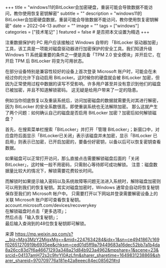 +++
title = "windows11的BitLocker会加密硬盘，重装可能会导致数据不能访问，教你使用恢复密钥解密"
subtitle = ""
description = "windows11的BitLocker会加密硬盘数据，重装可能会导致数据不能访问，教你使用恢复密钥解密"
date = 2022-04-13
author = ""
image = ""
tags =  ["windows"]
categories = ["技术笔记" ]
featured = false # 是否把本文设置为精选
+++

注重数据保护的 PC 用户应该接触过 Windows 自带的 「BitLocker 驱动器加密」工具，该工具是一项能对磁盘驱动器进行加密保护的安全工具。我们知道升级 Windows 11 系统最重要的条件之一便是具备「TPM 2.0 安全模块」并开启它，在开启 TPM 后 BitLocker 将变为可用状态。

在部分设备特别是兼容性较好的设备上首次登录 Microsoft 账户时，可能会在未经过你的允许下自动启用 BitLocker。这时候你的硬盘就会被 BitLocker 加密，但因为正常使用过程中数据的读写不受影响。许多用户甚至并没有意识到他们的磁盘已被加密，并且不知道解锁密码。
这无疑是给用户带来了一定的隐患。

例如当你彻底恢复以及重装系统后，访问加密磁盘的数据就需要先对其进行解密，因为 BitLocker 的安全系数很高，即使重装系统也无法解除加密。
那么这就产生了两个问题：如何确认自己的磁盘是否启用 BitLocker 加密？加密后如何解锁磁盘？

首先，在搜索菜单栏搜索「BitLocker」并打开「管理 BitLocker」；新窗口中，对应盘符后面显示「BitLocker已关闭」表示该磁盘并未加密，显示「BitLocker 已启用」则表示已加密，已开启加密的，要备份好密钥，以备以后可以恢复密钥查看数据。

如果磁盘可以正常打开访问，那么直接点击需要解锁磁盘后面的「关闭 BitLocker」，这时候一般不用密码，只需耐心等待即可成功解锁。
注意：磁盘数据量比较大的情况下，解锁需要花费较长时间。

而解锁时如果提示输入密码以及系统故障等问题无法进入系统时，解除磁盘加密则可以用到我们的恢复秘钥。其实对磁盘加密时，Windows 通常会自动将恢复秘钥保存至我们的 Microsoft 帐户中。
只需要打开以下网站并登录需要解密设备上的关联 Microsoft 账户即可查看恢复秘钥。  
account.microsoft.com/devices/recoverykey  
在解锁磁盘时点击「更多选项」；  
然后点击「输入恢复秘钥」；  
最后输入查询到的48位恢复秘钥即可解锁。  

来源 https://mp.weixin.qq.com/s?__biz=Mzg3MzY2MjgxMg==&mid=2247634284&idx=1&sn=ce4941867c169f02651270919b6935ee&chksm=ced01d5ff9a79449683a16dec52bb7a1b4da8a26cc83d7f6a46671293a348a21d84b923a4962&mpshare=1&scene=23&srcid=04137amH72s2c9hrYl0AzLfm&sharer_sharetime=1649831238869&sharer_shareid=970709776a181e42a8eeec84ec08562f#rd